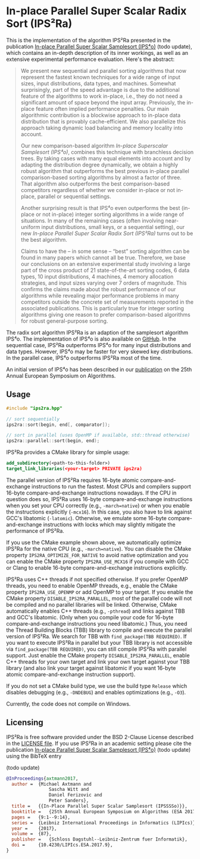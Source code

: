 # In-place Parallel Super Scalar Radix Sort (IPS²Ra)

This is the implementation of the algorithm IPS²Ra presented in the publication [In-place Parallel Super Scalar Samplesort (IPS⁴o)](https://arxiv.org/abs/1705.02257) (todo update),
which contains an in-depth description of its inner workings, as well as an extensive experimental performance evaluation.
Here's the abstract:

> We present new sequential and parallel sorting algorithms that now
> represent the fastest known techniques for a wide range of input
> sizes, input distributions, data types, and machines. Somewhat
> surprisingly, part of the speed advantage is due to the additional
> feature of the algorithms to work in-place, i.e., they do not need a
> significant amount of space beyond the input array. Previously, the
> in-place feature often implied performance penalties. Our main
> algorithmic contribution is a blockwise approach to in-place data
> distribution that is provably cache-efficient.  We also parallelize
> this approach taking dynamic load balancing and memory locality into
> account.
> 
> Our new comparison-based algorithm *In-place Superscalar Samplesort
> (IPS⁴o)*, combines this technique with branchless decision
> trees. By taking cases with many equal elements into account and by
> adapting the distribution degree dynamically, we obtain a highly
> robust algorithm that outperforms the best previous in-place parallel
> comparison-based sorting algorithms by almost a factor of three. That
> algorithm also outperforms the best comparison-based competitors
> regardless of whether we consider in-place or not in-place, parallel
> or sequential settings.
> 
> Another surprising result is that IPS⁴o even outperforms
> the best (in-place or not in-place) integer sorting algorithms in a
> wide range of situations. In many of the remaining cases (often
> involving near-uniform input distributions, small keys, or a
> sequential setting), our new *In-place Parallel Super Scalar Radix
> Sort (IPS²Ra)* turns out to be the best algorithm.
> 
> Claims to have the – in some sense – “best” sorting algorithm can
> be found in many papers which cannot all be true.  Therefore, we base
> our conclusions on an extensive experimental study involving a large
> part of the cross product of 21 state-of-the-art sorting codes, 6 data
> types, 10 input distributions, 4 machines, 4 memory allocation
> strategies, and input sizes varying over 7 orders of magnitude. This
> confirms the claims made about the robust performance of our
> algorithms while revealing major performance problems in many
> competitors outside the concrete set of measurements reported in the
> associated publications. This is particularly true for integer sorting
> algorithms giving one reason to prefer comparison-based algorithms for
> robust general-purpose sorting.

The radix sort algorithm IPS²Ra is an adaption of the samplesort algorithm IPS⁴o. 
The implementation of IPS⁴o is also available on [GitHub](https://github.com/ips4o/ips4o).
In the sequential case, IPS²Ra outperforms IPS⁴o for many input distributions and data types. However, IPS⁴o may be faster for very skewed key distributions. In the parallel case, IPS⁴o outperforms IPS²Ra most of the time.

An initial version of IPS⁴o has been described in our [publication](https://drops.dagstuhl.de/opus/volltexte/2017/7854/pdf/LIPIcs-ESA-2017-9.pdf) on the 25th Annual European Symposium on Algorithms.

## Usage

```C++
#include "ips2ra.hpp"

// sort sequentially
ips2ra::sort(begin, end[, comparator]);

// sort in parallel (uses OpenMP if available, std::thread otherwise)
ips2ra::parallel::sort(begin, end);
```

IPS²Ra provides a CMake library for simple usage:

```CMake
add_subdirectory(<path-to-this-folder>)
target_link_libraries(<your-target> PRIVATE ips2ra)
```

The parallel version of IPS²Ra requires 16-byte atomic compare-and-exchange instructions to run the fastest.
Most CPUs and compilers support 16-byte compare-and-exchange instructions nowadays.
If the CPU in question does so, IPS²Ra uses 16-byte compare-and-exchange instructions when you set your CPU correctly (e.g., `-march=native`) or when you enable the instructions explicitly (`-mcx16`).
In this case, you also have to link against GCC's libatomic (`-latomic`).
Otherwise, we emulate some 16-byte compare-and-exchange instructions with locks which may slightly mitigate the performance of IPS²Ra.

If you use the CMake example shown above, we automatically optimize IPS²Ra for the native CPU (e.g., `-march=native`).
You can disable the CMake property `IPS2RA_OPTIMIZE_FOR_NATIVE` to avoid native optimization and you can enable the CMake property `IPS2RA_USE_MCX16` if you compile with GCC or Clang to enable 16-byte compare-and-exchange instructions explicitly.

IPS²Ra uses C++ threads if not specified otherwise.
If you prefer OpenMP threads, you need to enable OpenMP threads, e.g., enable the CMake property `IPS2RA_USE_OPENMP` or add OpenMP to your target.
If you enable the CMake property `DISABLE_IPS2RA_PARALLEL`, most of the parallel code will not be compiled and no parallel libraries will be linked.
Otherwise, CMake automatically enables C++ threads (e.g., `-pthread`) and links against TBB and GCC's libatomic. (Only when you compile your code for 16-byte compare-and-exchange instructions you need libatomic.)
Thus, you need the Thread Building Blocks (TBB) library to compile and execute the parallel version of IPS²Ra.
We search for TBB with `find_package(TBB REQUIRED)`.
If you want to execute IPS²Ra in parallel but your TBB library is not accessible via `find_package(TBB REQUIRED)`, you can still compile IPS²Ra with parallel support. 
Just enable the CMake property `DISABLE_IPS2RA_PARALLEL`, enable C++ threads for your own target and link your own target against your TBB library (and also link your target against libatomic if you want 16-byte atomic compare-and-exchange instruction support).

If you do not set a CMake build type, we use the build type `Release` which disables debugging (e.g., `-DNDEBUG`) and enables optimizations (e.g., `-O3`).

Currently, the code does not compile on Windows.

## Licensing

IPS²Ra is free software provided under the BSD 2-Clause License described in the [LICENSE file](LICENSE). If you use IPS²Ra in an academic setting please cite the publication [In-place Parallel Super Scalar Samplesort (IPS⁴o)](https://arxiv.org/abs/1705.02257) (todo update) using the BibTeX entry

(todo update)
```bibtex 
@InProceedings{axtmann2017,
  author =	{Michael Axtmann and
                Sascha Witt and
                Daniel Ferizovic and
                Peter Sanders},
  title =	{{In-Place Parallel Super Scalar Samplesort (IPSSSSo)}},
  booktitle =	{25th Annual European Symposium on Algorithms (ESA 2017)},
  pages =	{9:1--9:14},
  series =	{Leibniz International Proceedings in Informatics (LIPIcs)},
  year =	{2017},
  volume =	{87},
  publisher =	{Schloss Dagstuhl--Leibniz-Zentrum fuer Informatik},
  doi =		{10.4230/LIPIcs.ESA.2017.9},
}
```
